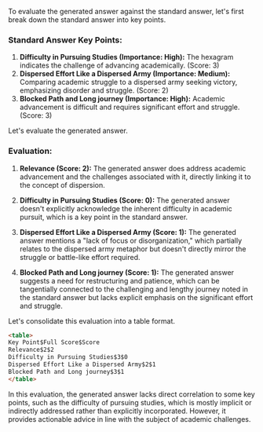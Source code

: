 To evaluate the generated answer against the standard answer, let's first break down the standard answer into key points.

### Standard Answer Key Points:
1. **Difficulty in Pursuing Studies (Importance: High):** The hexagram indicates the challenge of advancing academically. (Score: 3)
2. **Dispersed Effort Like a Dispersed Army (Importance: Medium):** Comparing academic struggle to a dispersed army seeking victory, emphasizing disorder and struggle. (Score: 2)
3. **Blocked Path and Long journey (Importance: High):** Academic advancement is difficult and requires significant effort and struggle. (Score: 3)

Let's evaluate the generated answer.

### Evaluation:

1. **Relevance (Score: 2):** The generated answer does address academic advancement and the challenges associated with it, directly linking it to the concept of dispersion.

2. **Difficulty in Pursuing Studies (Score: 0):** The generated answer doesn't explicitly acknowledge the inherent difficulty in academic pursuit, which is a key point in the standard answer.

3. **Dispersed Effort Like a Dispersed Army (Score: 1):** The generated answer mentions a "lack of focus or disorganization," which partially relates to the dispersed army metaphor but doesn't directly mirror the struggle or battle-like effort required.

4. **Blocked Path and Long journey (Score: 1):** The generated answer suggests a need for restructuring and patience, which can be tangentially connected to the challenging and lengthy journey noted in the standard answer but lacks explicit emphasis on the significant effort and struggle.

Let's consolidate this evaluation into a table format. 

```html
<table>
Key Point$Full Score$Score
Relevance$2$2
Difficulty in Pursuing Studies$3$0
Dispersed Effort Like a Dispersed Army$2$1
Blocked Path and Long journey$3$1
</table>
```

In this evaluation, the generated answer lacks direct correlation to some key points, such as the difficulty of pursuing studies, which is mostly implicit or indirectly addressed rather than explicitly incorporated. However, it provides actionable advice in line with the subject of academic challenges.